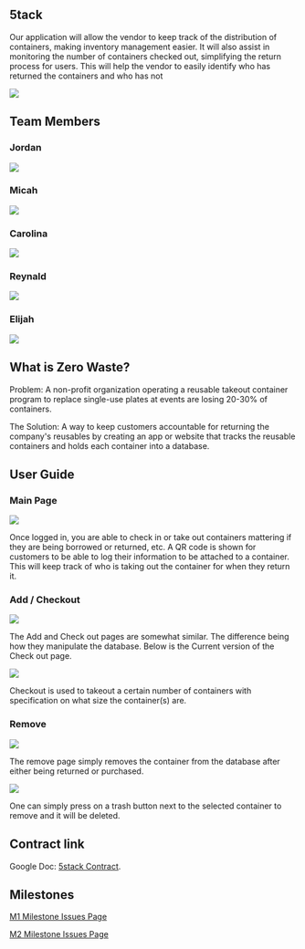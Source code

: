 ## 5tack
Our application will allow the vendor to keep track of the distribution of containers, making inventory management easier. It will also assist in monitoring the number of containers checked out, simplifying the return process for users. This will help the vendor to easily identify who has returned the containers and who has not

<img src="doc/Landing.png">

## Team Members

### Jordan

<img src="doc/Jordan.png">

### Micah
<img src="doc/Micah.png">

### Carolina
<img src="doc/Carolina.png">

### Reynald
<img src="doc/Reynald.png">

### Elijah
<img src="doc/Eli.png">

## What is Zero Waste?
Problem: A non-profit organization operating a reusable takeout container program to replace single-use plates at events are losing 20-30% of containers.

The Solution: A way to keep customers accountable for returning the company's reusables by creating an app or website that tracks the reusable containers and holds each container into a database.

## User Guide

### Main Page

<img src="doc/landing1.webp">

Once logged in, you are able to check in or take out containers mattering if they are being borrowed or returned, etc. A QR code is shown for customers to be able to log their information to be attached to a container.  This will keep track of who is taking out the container for when they return it.

### Add / Checkout

<img src="doc/Add.png">

The Add and Check out pages are somewhat similar. The difference being how they manipulate the database. Below is the Current version of the Check out page.

<img src="doc/checkout1.png">

Checkout is used to takeout a certain number of containers with specification on what size the container(s) are.

### Remove 

<img src="doc/remove1.webp">

The remove page simply removes the container from the database after either being returned or purchased.

<img src="doc/remove2.webp">

One can simply press on a trash button next to the selected container to remove and it will be deleted.



## Contract link
Google Doc: [5stack Contract](https://docs.google.com/document/d/1d8_uQh5tRcIG5yzwuxLhPaZy40JoRs0NsppXXmh5sM4/edit?usp=sharing).

## Milestones
[M1 Milestone Issues Page](https://github.com/orgs/5stack/projects/1/views/1)

[M2 Milestone Issues Page](https://github.com/orgs/5stack/projects/2/views/1)

